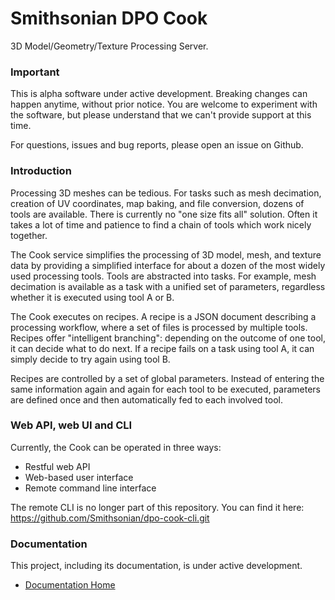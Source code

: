 # Smithsonian DPO Cook
3D Model/Geometry/Texture Processing Server.

### Important

This is alpha software under active development. Breaking changes can happen anytime, without prior notice.
You are welcome to experiment with the software, but please understand that we can't provide support at this time.

For questions, issues and bug reports, please open an issue on Github. 

### Introduction

Processing 3D meshes can be tedious. For tasks such as mesh decimation, creation of UV coordinates, map baking, and
file conversion, dozens of tools are available. There is currently no "one size fits all" solution. Often it takes a
lot of time and patience to find a chain of tools which work nicely together.

The Cook service simplifies the processing of 3D model, mesh, and texture data by providing a simplified
interface for about a dozen of the most widely used processing tools. Tools are abstracted into tasks. For example,
mesh decimation is available as a task with a unified set of parameters, regardless whether it is executed using
tool A or B.

The Cook executes on recipes. A recipe is a JSON document describing a processing workflow, where a set of files
is processed by multiple tools. Recipes offer "intelligent branching": depending on the outcome of one tool, it
can decide what to do next. If a recipe fails on a task using tool A, it can simply decide to try again using tool B.

Recipes are controlled by a set of global parameters. Instead of entering the same information again and again
for each tool to be executed, parameters are defined once and then automatically fed to each involved tool.

### Web API, web UI and CLI

Currently, the Cook can be operated in three ways:

- Restful web API
- Web-based user interface
- Remote command line interface

The remote CLI is no longer part of this repository. You can find it here: https://github.com/Smithsonian/dpo-cook-cli.git

### Documentation

This project, including its documentation, is under active development.

- [Documentation Home](https://smithsonian.github.io/dpo-cook)
